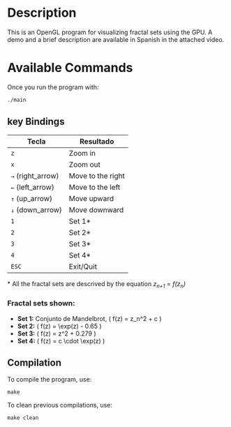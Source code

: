 # Description  
This is an OpenGL program for visualizing fractal sets using the GPU. A demo and a brief description are available in Spanish in the attached video.  

# Available Commands  
Once you run the program with:  
```sh
./main
```

## key Bindings

| Tecla        | Resultado             |
|-------------|----------------------|
| `z`         | Zoom in              |
| `x`         | Zoom out             |
| `→` (right_arrow)  | Move to the right  |
| `←` (left_arrow)   | Move to the left |
| `↑` (up_arrow)     | Move upward  |
| `↓` (down_arrow)   | Move downward   |
| `1`         | Set 1*               |
| `2`         | Set 2*               |
| `3`         | Set 3*               |
| `4`         | Set 4*               |
| `ESC`       | Exit/Quit            |

\* All the fractal sets are descrived by the equation _z<sub>n+1</sub> = f(z<sub>n</sub>)_

### Fractal sets shown:
- **Set 1:** Conjunto de Mandelbrot, \( f(z) = z_n^2 + c \)
- **Set 2:** \( f(z) = \exp(z) - 0.65 \)
- **Set 3:** \( f(z) = z^2 + 0.279 \)
- **Set 4:** \( f(z) = c \cdot \exp(z) \)

## Compilation

To compile the program, use:
```
make
```
To clean previous compilations, use:
```
make clean
```
